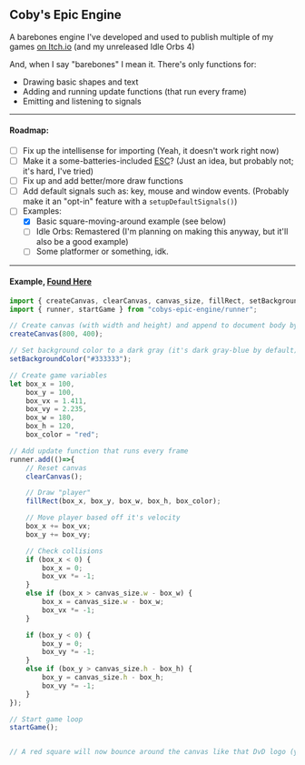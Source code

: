 ## Coby's Epic Engine

A barebones engine I've developed and used to publish multiple of my games [on Itch.io](https://jacoby-y.itch.io/) (and my unreleased Idle Orbs 4)


And, when I say "barebones" I mean it. There's only functions for:
- Drawing basic shapes and text
- Adding and running update functions (that run every frame)
- Emitting and listening to signals

___

#### Roadmap:
- [ ] Fix up the intellisense for importing (Yeah, it doesn't work right now)
- [ ] Make it a some-batteries-included [ESC](https://en.wikipedia.org/wiki/Entity_component_system)? (Just an idea, but probably not; it's hard, I've tried)
- [ ] Fix up and add better/more draw functions
- [ ] Add default signals such as: key, mouse and window events. (Probably make it an "opt-in" feature with a `setupDefaultSignals()`)
- [ ] Examples:
    - [x] Basic square-moving-around example (see below)
    - [ ] Idle Orbs: Remastered (I'm planning on making this anyway, but it'll also be a good example)
    - [ ] Some platformer or something, idk.

___

#### Example, [Found Here](https://jacoby-y.github.io/cobys-epic-engine_example-1/)
```js
import { createCanvas, clearCanvas, canvas_size, fillRect, setBackgroundColor } from "cobys-epic-engine/draw";
import { runner, startGame } from "cobys-epic-engine/runner";

// Create canvas (with width and height) and append to document body by default
createCanvas(800, 400);

// Set background color to a dark gray (it's dark gray-blue by default)
setBackgroundColor("#333333");

// Create game variables
let box_x = 100,
    box_y = 100,
    box_vx = 1.411,
    box_vy = 2.235,
    box_w = 180, 
    box_h = 120, 
    box_color = "red";

// Add update function that runs every frame
runner.add(()=>{
    // Reset canvas
    clearCanvas();

    // Draw "player"
    fillRect(box_x, box_y, box_w, box_h, box_color);

    // Move player based off it's velocity
    box_x += box_vx;
    box_y += box_vy;

    // Check collisions
    if (box_x < 0) {
        box_x = 0;
        box_vx *= -1;
    }
    else if (box_x > canvas_size.w - box_w) {
        box_x = canvas_size.w - box_w;
        box_vx *= -1;
    }

    if (box_y < 0) {
        box_y = 0;
        box_vy *= -1;
    }
    else if (box_y > canvas_size.h - box_h) {
        box_y = canvas_size.h - box_h;
        box_vy *= -1;
    }
});

// Start game loop
startGame();


// A red square will now bounce around the canvas like that DvD logo (ya know what I mean?)
```
